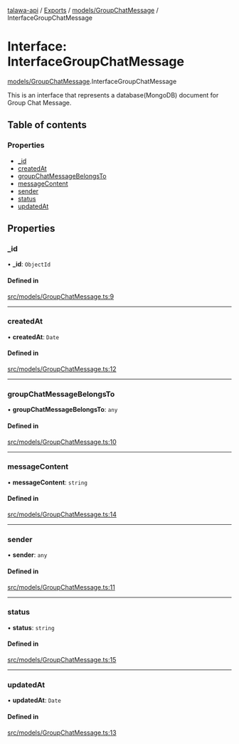 [talawa-api](../README.md) / [Exports](../modules.md) / [models/GroupChatMessage](../modules/models_GroupChatMessage.md) / InterfaceGroupChatMessage

# Interface: InterfaceGroupChatMessage

[models/GroupChatMessage](../modules/models_GroupChatMessage.md).InterfaceGroupChatMessage

This is an interface that represents a database(MongoDB) document for Group Chat Message.

## Table of contents

### Properties

- [\_id](models_GroupChatMessage.InterfaceGroupChatMessage.md#_id)
- [createdAt](models_GroupChatMessage.InterfaceGroupChatMessage.md#createdat)
- [groupChatMessageBelongsTo](models_GroupChatMessage.InterfaceGroupChatMessage.md#groupchatmessagebelongsto)
- [messageContent](models_GroupChatMessage.InterfaceGroupChatMessage.md#messagecontent)
- [sender](models_GroupChatMessage.InterfaceGroupChatMessage.md#sender)
- [status](models_GroupChatMessage.InterfaceGroupChatMessage.md#status)
- [updatedAt](models_GroupChatMessage.InterfaceGroupChatMessage.md#updatedat)

## Properties

### \_id

• **\_id**: `ObjectId`

#### Defined in

[src/models/GroupChatMessage.ts:9](https://github.com/PalisadoesFoundation/talawa-api/blob/cba820f/src/models/GroupChatMessage.ts#L9)

___

### createdAt

• **createdAt**: `Date`

#### Defined in

[src/models/GroupChatMessage.ts:12](https://github.com/PalisadoesFoundation/talawa-api/blob/cba820f/src/models/GroupChatMessage.ts#L12)

___

### groupChatMessageBelongsTo

• **groupChatMessageBelongsTo**: `any`

#### Defined in

[src/models/GroupChatMessage.ts:10](https://github.com/PalisadoesFoundation/talawa-api/blob/cba820f/src/models/GroupChatMessage.ts#L10)

___

### messageContent

• **messageContent**: `string`

#### Defined in

[src/models/GroupChatMessage.ts:14](https://github.com/PalisadoesFoundation/talawa-api/blob/cba820f/src/models/GroupChatMessage.ts#L14)

___

### sender

• **sender**: `any`

#### Defined in

[src/models/GroupChatMessage.ts:11](https://github.com/PalisadoesFoundation/talawa-api/blob/cba820f/src/models/GroupChatMessage.ts#L11)

___

### status

• **status**: `string`

#### Defined in

[src/models/GroupChatMessage.ts:15](https://github.com/PalisadoesFoundation/talawa-api/blob/cba820f/src/models/GroupChatMessage.ts#L15)

___

### updatedAt

• **updatedAt**: `Date`

#### Defined in

[src/models/GroupChatMessage.ts:13](https://github.com/PalisadoesFoundation/talawa-api/blob/cba820f/src/models/GroupChatMessage.ts#L13)
